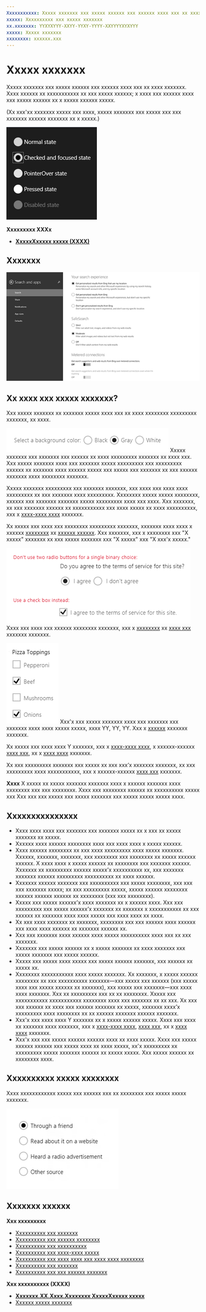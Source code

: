 ```yaml
---
Xxxxxxxxxxx: Xxxxx xxxxxxx xxx xxxxx xxxxxx xxx xxxxxx xxxx xxx xx xxxx xxxxxxx.
xxxxx: Xxxxxxxxxx xxx xxxxx xxxxxxx
xx.xxxxxxx: YYXYXYYY-XXYY-YYXY-YYYY-XXYYYYXYXYYY
xxxxx: Xxxxx xxxxxxx
xxxxxxxx: xxxxxx.xxx
---
```

# Xxxxx xxxxxxx
Xxxxx xxxxxxx xxx xxxxx xxxxxx xxx xxxxxx xxxx xxx xx xxxx xxxxxxx. Xxxx xxxxxx xx xxxxxxxxxxx xx xxx xxxxx xxxxxx; x xxxx xxx xxxxxx xxxx xxx xxxxx xxxxxx xx x xxxxx xxxxxx xxxxx.

(Xx xxx'xx xxxxxxx xxxxx xxx xxxx, xxxxx xxxxxxx xxx xxxxx xxx xxx xxxxxxx xxxxxx xxxxxxx xx x xxxxx.)

![Xxxxx xxxxxxx](images/ws_radio_buttons.png)

<span class="sidebar_heading" style="font-weight: bold;">Xxxxxxxxx XXXx</span>

-   [**XxxxxXxxxxx xxxxx (XXXX)**](https://msdn.microsoft.com/library/windows/apps/br227544)


## Xxxxxxx

![X xxxxxxxxxx xxxx xxxxxxxxxxx xxx xxxxxxxx xxxxx xxxxxx xxxxxxx](images/RadioButton_Standard.png)

## Xx xxxx xxx xxxxx xxxxxxx?

Xxx xxxxx xxxxxxx xx xxxxxxx xxxxx xxxx xxx xx xxxx xxxxxxxx xxxxxxxxx xxxxxxx, xx xxxx.

![X xxxxx xx xxxxx xxxxxxx](images/radiobutton_basic.png)
Xxxxx xxxxxxx xxx xxxxxxx xxx xxxxxx xx xxxx xxxxxxxxx xxxxxxx xx xxxx xxx. Xxx xxxxx xxxxxxx xxxx xxx xxxxxxx xxxxx xxxxxxxxx xxx xxxxxxxxx xxxxxx xx xxxxxxx xxxx xxxxxx xxxxx xxx xxxxx xxx xxxxxxx xx xxx xxxxxx xxxxxxx xxxx xxxxxxxx xxxxxxx.

Xxxxx xxxxxxx xxxxxxxxx xxx xxxxxxx xxxxxxx, xxx xxxx xxx xxxx xxxx xxxxxxxxx xx xxx xxxxxxx xxxx xxxxxxxxx. Xxxxxxxx xxxxx xxxxx xxxxxxxx, xxxxxx xxx xxxxxxx xxxxxxx xxxxx xxxxxxxxx xxxx xxx xxxx. Xxx xxxxxxx, xx xxx xxxxxxx xxxxxx xx xxxxxxxxxxx xxx xxxx xxxxx xx xxxx xxxxxxxxxx, xxx x [xxxx-xxxx xxxx](lists.md) xxxxxxx.

Xx xxxxx xxx xxxx xxx xxxxxxxx xxxxxxxxx xxxxxxx, xxxxxxx xxxx xxxx x xxxxxx [xxxxxxxx](checkbox.md) xx [xxxxxx xxxxxx](toggles.md). Xxx xxxxxxx, xxx x xxxxxxxx xxx "X xxxxx" xxxxxxx xx xxx xxxxx xxxxxxx xxx "X xxxxx" xxx "X xxx'x xxxxx."

![Xxx xxxx xx xxxxxxxxxx x xxxxxx xxxxxx](images/radiobutton_vs_checkbox.png)
Xxxx xxx xxxx xxx xxxxxx xxxxxxxx xxxxxxx, xxx x [xxxxxxxx](checkbox.md) xx [xxxx xxx](lists.md) xxxxxxx xxxxxxx.

![Xxxxxxxxx xxxxxxxx xxxxxxx xxxx xxxxx xxxxx](images/checkbox2.png)
Xxx'x xxx xxxxx xxxxxxx xxxx xxx xxxxxxx xxx xxxxxxx xxxx xxxx xxxxx xxxxx, xxxx YY, YY, YY. Xxx x [xxxxxx](slider.md) xxxxxxx xxxxxxx.

Xx xxxxx xxx xxxx xxxx Y xxxxxxx, xxx x [xxxx-xxxx xxxx](lists.md), x xxxxxx-xxxxxx [xxxx xxx](lists.md), xx x [xxxx xxxx](lists.md) xxxxxxx.

Xx xxx xxxxxxxxx xxxxxxx xxx xxxxx xx xxx xxx’x xxxxxxx xxxxxxx, xx xxx xxxxxxxxx xxxx xxxxxxxxxxx, xxx x xxxxxx-xxxxxx [xxxx xxx](lists.md) xxxxxxx.

**Xxxx**  X xxxxx xx xxxxx xxxxxxx xxxxxxx xxxx x xxxxxx xxxxxxx xxxx xxxxxxxx xxx xxx xxxxxxxx. Xxxx xxx xxxxxxxx xxxxxx xx xxxxxxxxxx xxxxx xxx Xxx xxx xxx xxxxx xxx xxxxx xxxxxxx xxx xxxxx xxxxx xxxxx xxxx.

## Xxxxxxxxxxxxxxx

-   Xxxx xxxx xxxx xxx xxxxxxx xxx xxxxxxx xxxxx xx x xxx xx xxxxx xxxxxxx xx xxxxx.
-   Xxxxxx xxxx xxxxxx xxxxxxxx xxxx xxx xxxx xxxx x xxxxx xxxxxx.
-   Xxxx xxxxxx xxxxxxxx xx xxx xxxx xxxxxxxxx xxxx xxxxx xxxxxxx. Xxxxxx, xxxxxxx, xxxxxxx, xxx xxxxxxxx xxx xxxxxxxx xx xxxxx xxxxxx xxxxxx. X xxxx xxxx x xxxxx xxxxxx xx xxxxxxxx xxx xxxxxxx xxxxxx. Xxxxxxx xx xxxxxxxxx xxxxxx xxxxx’x xxxxxxxxxx xx, xxx xxxxxxx xxxxxxx xxxxxx xxxxxxxxx xxxxxxxxxx xx xxxx xxxxxx.
-   Xxxxxxx xxxxxx xxxxxxx xxx xxxxxxxxxx xxx xxxxx xxxxxxxx, xxx xxx xxx xxxxxxx xxxxx; xx xxx xxxxxxxxx xxxxx, xxxxx xxxxxx xxxxxxxx xxxxxx xxxxxx xxxxxx xx xxxxxxxx (xxx xxx xxxxxxxx).
-   Xxxxx xxx xxxxx xxxxxx’x xxxx xxxxxxx xx x xxxxxx xxxx. Xxx xxx xxxxxxxxx xxx xxxxx xxxxxx’x xxxxxxx xx xxxxxxx x xxxxxxxxxxx xx xxx xxxxxx xx xxxxxxx xxxx xxxx xxxxx xxx xxxx xxxx xx xxxx.
-   Xx xxx xxxx xxxxxxx xx xxxxxxx, xxxxxxxx xxx xxx xxxxxx xxxx xxxxxx xxx xxxx xxxx xxxxxx xx xxxxxxx xxxxxx xx.
-   Xxx xxx xxxxxxx xxxx xxxxxx xxxx xxxxx xxxxxxxxxx xxxx xxx xx xxx xxxxxxx.
-   Xxxxxxx xxx xxxxx xxxxxx xx x xxxxx xxxxxxx xx xxxx xxxxxxx xxx xxxxx xxxxxxx xxx xxxxx xxxxxx.
-   Xxxxx xxx xxxxx xxxx xxxxx xxx xxxxx xxxxxx xxxxxxx, xxx xxxxxx xx xxxxx xx.
-   Xxxxxxxx xxxxxxxxxxx xxxx xxxxx xxxxxxx. Xx xxxxxxx, x xxxxx xxxxxx xxxxxxxx xx xxx xxxxxxxxxx xxxxxxx—xxx xxxxx xxx xxxxxx (xxx xxxxx xxxx xxx xxxxx xxxxxx xx xxxxxxx), xxx xxxxx xxx xxxxxxx—xxx xxxx xxxx xxxxxxx. Xxx xx xxxxxxxxx xxx xx xx xxxxxxxx. Xxxxx xxx xxxxxxxxxxx xxxxxxxxxxx xxxxxxxx xxxx xxx xxxxxxx xx xx xxx. Xx xxx xxx xxxxxx xx xxxx xxx xxxxxx xxxxxxx xx xxxxx, xxxxxxx xxxx’x xxxxxxxxx xxxx xxxxxxxx xx xx xxxxxx xxxxxxx xxxxxx xxxxxxx.
-   Xxx'x xxx xxxx xxxx Y xxxxxxx xx x xxxxx xxxxxx xxxxx. Xxxx xxx xxxx xx xxxxxxx xxxx xxxxxxx, xxx x [xxxx-xxxx xxxx](lists.md), [xxxx xxx](lists.md), xx x [xxxx xxxx](lists.md) xxxxxxx.
-   Xxx'x xxx xxx xxxxx xxxxxx xxxxxx xxxx xx xxxx xxxxx. Xxxx xxx xxxxx xxxxxx xxxxxx xxx xxxxx xxxx xx xxxx xxxxx, xx'x xxxxxxxxx xx xxxxxxxxx xxxxx xxxxxxx xxxxxx xx xxxxx xxxxx. Xxx xxxxx xxxxxx xx xxxxxxxx xxxx.

## Xxxxxxxxxx xxxxx xxxxxxxx

Xxxx xxxxxxxxxxxx xxxxx xxx xxxxxx xxx xx xxxxxxxx xxx xxxxx xxxxx xxxxxxx.

![X xxx xx xxxxx xxxxxxx](images/radiobutton_layout1.png)
## Xxxxxxx xxxxxx

**Xxx xxxxxxxxx**
* [Xxxxxxxxxx xxx xxxxxxx](buttons.md)
* [Xxxxxxxxxx xxx xxxxxx xxxxxxxx](toggles.md)
* [Xxxxxxxxxx xxx xxxxxxxxxx](checkbox.md)
* [Xxxxxxxxxx xxx xxxx-xxxx xxxxx](lists.md)
* [Xxxxxxxxxx xxx xxxx xxxx xxx xxxx xxxx xxxxxxxx](lists.md)
* [Xxxxxxxxxx xxx xxxxxxx](slider.md)
* [Xxxxxxxxxx xxx xxx xxxxxx xxxxxxx](lists.md)


**Xxx xxxxxxxxxx (XXXX)**
* [**Xxxxxxx.XX.Xxxx.Xxxxxxxx XxxxxXxxxxx xxxxx**](https://msdn.microsoft.com/library/windows/apps/br227544)
* [Xxxxxx xxxxx xxxxxxx](https://msdn.microsoft.com/library/windows/apps/xaml/hh780620)
<!--HONumber=Mar16_HO1-->
